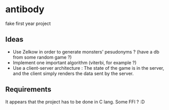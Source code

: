 # antibody
fake first year project

## Ideas

* Use Zelkow in order to generate monsters' pesudonyms ? (have a db from some random game ?)
* Implement one important algorithm (viterbi, for example ?)
* Use a client-server architecture : The state of the game is in the server, and the client simply renders the data sent by the server.

## Requirements

It appears that the project has to be done in C lang. 
Some FFI ? :D

